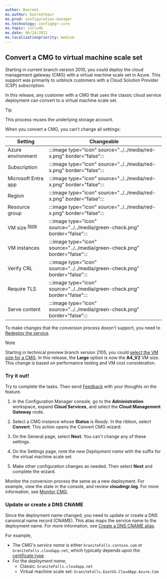 ```yaml
---
author: Banreet
ms.author: banreetkaur
ms.prod: configuration-manager
ms.technology: configmgr-core
ms.topic: include
ms.date: 06/24/2021
ms.localizationpriority: medium
---
```


## <a name="bkmk_cmg"></a> Convert a CMG to virtual machine scale set

<!--8959690-->

Starting in current branch version 2010, you could deploy the cloud management gateway (CMG) with a virtual machine scale set in Azure. This support was primarily to unblock customers with a Cloud Solution Provider (CSP) subscription.

In this release, any customer with a CMG that uses the classic cloud service deployment can convert to a virtual machine scale set.

> [!TIP]
> This process reuses the underlying storage account.

When you convert a CMG, you can't change all settings:

| Setting | Changeable |
|---------|---------|
| Azure environment | :::image type="icon" source="../../media/red-x.png" border="false"::: |
| Subscription | :::image type="icon" source="../../media/red-x.png" border="false"::: |
| Microsoft Entra app | :::image type="icon" source="../../media/red-x.png" border="false"::: |
| Region | :::image type="icon" source="../../media/red-x.png" border="false"::: |
| Resource group | :::image type="icon" source="../../media/red-x.png" border="false"::: |
| VM size <sup>[Note](#bkmk_note1)</sup> | :::image type="icon" source="../../media/green-check.png" border="false"::: |
| VM instances | :::image type="icon" source="../../media/green-check.png" border="false"::: |
| Verify CRL | :::image type="icon" source="../../media/green-check.png" border="false"::: |
| Require TLS | :::image type="icon" source="../../media/green-check.png" border="false"::: |
| Serve content | :::image type="icon" source="../../media/green-check.png" border="false"::: |

To make changes that the conversion process doesn't support, you need to [Redeploy the service](../../../../clients/manage/cmg/modify-cloud-management-gateway.md).

<a name="bkmk_note1"></a>

> [!NOTE]
> Starting in technical preview branch version 2105, you could [select the VM size for a CMG](../../technical-preview-2105.md#bkmk_cmgsize). In this release, the **Large** option is now the **A4_V2** VM size. This change is based on performance testing and VM cost consideration.<!-- 10107298 -->

### Try it out!

Try to complete the tasks. Then send [Feedback](../../../../understand/product-feedback.md) with your thoughts on the feature.

1. In the Configuration Manager console, go to the **Administration** workspace, expand **Cloud Services**, and select the **Cloud Management Gateway** node.

1. Select a CMG instance whose **Status** is _Ready_. In the ribbon, select **Convert**. This action opens the Convert CMG wizard.

1. On the General page, select **Next**. You can't change any of these settings.

1. On the Settings page, note the new _Deployment name_ with the suffix for the virtual machine scale set.

1. Make other configuration changes as needed. Then select **Next** and complete the wizard.

Monitor the conversion process the same as a new deployment. For example, view the state in the console, and review **cloudmgr.log**. For more information, see [Monitor CMG](../../../../clients/manage/cmg/monitor-clients-cloud-management-gateway.md#monitor-logs).

### Update or create a DNS CNAME

Since the deployment name changed, you need to update or create a DNS canonical name record (CNAME). This alias maps the service name to the deployment name. For more information, see [Create a DNS CNAME alias](../../../../clients/manage/cmg/server-auth-cert.md#create-a-dns-cname-alias).

For example,

- The CMG's _service name_ is either `GraniteFalls.contoso.com` or `GraniteFalls.cloudapp.net`, which typically depends upon the [certificate type](../../../../clients/manage/cmg/server-auth-cert.md#summary-comparison-of-certificate-types).
- For the _deployment name_,
  - Classic: `GraniteFalls.cloudapp.net`
  - Virtual machine scale set: `GraniteFalls.EastUS.CloudApp.Azure.Com`
